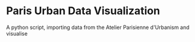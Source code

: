 # Paris Urban Data Visualization
A python script, importing data from the Atelier Parisienne d'Urbanism and visualise 
